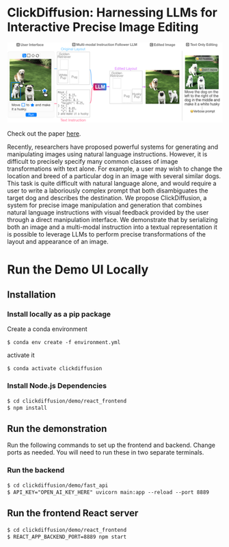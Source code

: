 
# ClickDiffusion: Harnessing LLMs for Interactive Precise Image Editing

![Alt Text](assets/CrownJewel.png)

Check out the paper [here](https://arxiv.org/abs/2404.04376).

Recently, researchers have proposed powerful systems for generating and manipulating images using natural language instructions. However, it is difficult to precisely specify many common classes of image transformations with text alone. For example, a user may wish to change the location and breed of a particular dog in an image with several similar dogs. This task is quite difficult with natural language alone, and would require a user to write a laboriously complex prompt that both disambiguates the target dog and describes the destination. We propose ClickDiffusion, a system for precise image manipulation and generation that combines natural language instructions with visual feedback provided by the user through a direct manipulation interface. We demonstrate that by serializing both an image and a multi-modal instruction into a textual representation it is possible to leverage LLMs to perform precise transformations of the layout and appearance of an image. 

# Run the Demo UI Locally
## Installation 
### Install locally as a pip package

Create a conda environment 

```
$ conda env create -f environment.yml
```   

activate it 

```
$ conda activate clickdiffusion
```

### Install Node.js Dependencies

```
$ cd clickdiffusion/demo/react_frontend
$ npm install
```

## Run the demonstration

Run the following commands to set up the frontend and backend. Change ports as needed.
You will need to run these in two separate terminals. 

### Run the backend

```
$ cd clickdiffusion/demo/fast_api
$ API_KEY="OPEN_AI_KEY_HERE" uvicorn main:app --reload --port 8889
```

## Run the frontend React server

```
$ cd clickdiffusion/demo/react_frontend
$ REACT_APP_BACKEND_PORT=8889 npm start
```
